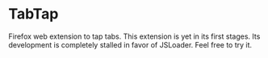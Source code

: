 # TabTap
Firefox web extension to tap tabs. This extension is yet in its first stages. Its development is completely stalled in favor of JSLoader. Feel free to try it.
